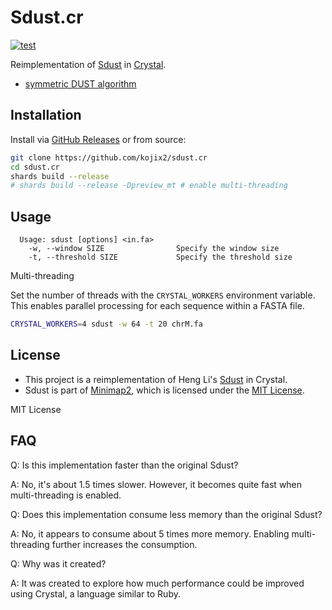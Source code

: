 # Sdust.cr

[![test](https://github.com/kojix2/sdust.cr/actions/workflows/test.yml/badge.svg)](https://github.com/kojix2/sdust.cr/actions/workflows/test.yml)

Reimplementation of [Sdust](https://github.com/lh3/sdust) in [Crystal](https://crystal-lang.org/).
- [symmetric DUST algorithm](https://pubmed.ncbi.nlm.nih.gov/16796549/)

## Installation

Install via [GitHub Releases](https://github.com/kojix2/sdust.cr/releases) or from source:

```sh
git clone https://github.com/kojix2/sdust.cr
cd sdust.cr
shards build --release
# shards build --release -Dpreview_mt # enable multi-threading
```

## Usage

```
  Usage: sdust [options] <in.fa>
    -w, --window SIZE                Specify the window size
    -t, --threshold SIZE             Specify the threshold size
```

Multi-threading

Set the number of threads with the `CRYSTAL_WORKERS` environment variable.
This enables parallel processing for each sequence within a FASTA file.

```sh
CRYSTAL_WORKERS=4 sdust -w 64 -t 20 chrM.fa
```

## License

- This project is a reimplementation of Heng Li's [Sdust](https://github.com/lh3/sdust) in Crystal.
- Sdust is part of [Minimap2](https://github.com/lh3/minimap2), which is licensed under the [MIT License](https://github.com/lh3/minimap2/blob/master/LICENSE.txt).

MIT License

## FAQ

Q: Is this implementation faster than the original Sdust?

A: No, it's about 1.5 times slower. However, it becomes quite fast when multi-threading is enabled. 

Q: Does this implementation consume less memory than the original Sdust?

A: No, it appears to consume about 5 times more memory. Enabling multi-threading further increases the consumption.

Q: Why was it created?

A: It was created to explore how much performance could be improved using Crystal, a language similar to Ruby.
